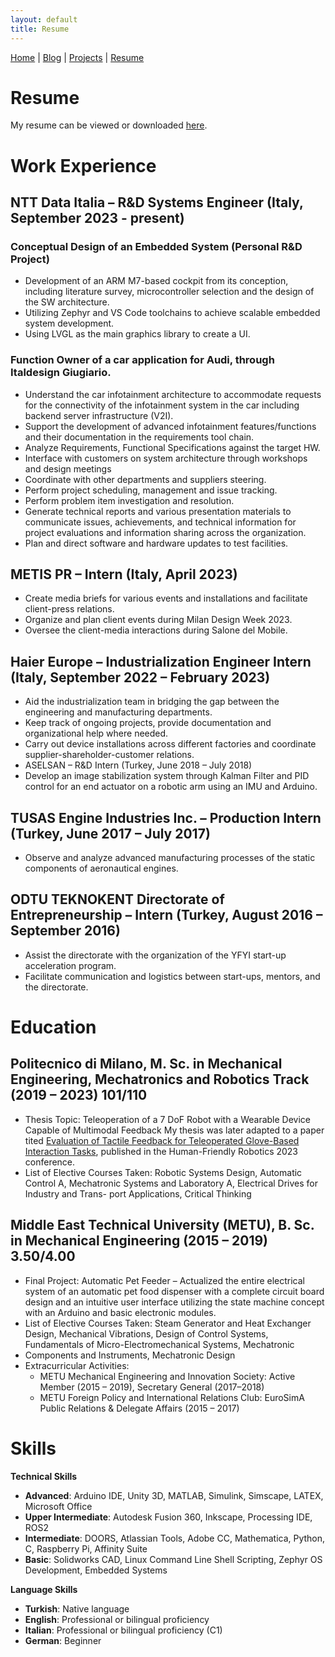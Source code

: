 ```yaml
---
layout: default
title: Resume
---
```


[Home](/) | [Blog](/blog) | [Projects](/projects) | [Resume](/resume)

# Resume

My resume can be viewed or downloaded [here](assets/doc/CV.pdf).

# Work Experience

## NTT Data Italia – R&D Systems Engineer (Italy, September 2023 - present)

### Conceptual Design of an Embedded System (Personal R&D Project)

- Development of an ARM M7-based cockpit from its conception, including literature survey, microcontroller selection and the design of the SW architecture.
- Utilizing Zephyr and VS Code toolchains to achieve scalable embedded system development.
- Using LVGL as the main graphics library to create a UI.

### Function Owner of a car application for Audi, through Italdesign Giugiario.

- Understand the car infotainment architecture to accommodate requests for the connectivity of the infotainment system in the car including backend server infrastructure (V2I).
- Support the development of advanced infotainment features/functions and their documentation in the requirements tool chain.
- Analyze Requirements, Functional Specifications against the target HW.
- Interface with customers on system architecture through workshops and design meetings
- Coordinate with other departments and suppliers steering.
- Perform project scheduling, management and issue tracking.
- Perform problem item investigation and resolution.
- Generate technical reports and various presentation materials to communicate issues, achievements, and technical information for project evaluations and information sharing across the organization.
- Plan and direct software and hardware updates to test facilities.

## METIS PR – Intern (Italy, April 2023)

- Create media briefs for various events and installations and facilitate client-press relations.
- Organize and plan client events during Milan Design Week 2023.
- Oversee the client-media interactions during Salone del Mobile.

## Haier Europe – Industrialization Engineer Intern (Italy, September 2022 – February 2023)

- Aid the industrialization team in bridging the gap between the engineering and manufacturing departments.
- Keep track of ongoing projects, provide documentation and organizational help where needed.
- Carry out device installations across different factories and coordinate supplier-shareholder-customer relations.
- ASELSAN – R&D Intern (Turkey, June 2018 – July 2018)
- Develop an image stabilization system through Kalman Filter and PID control for an end actuator on a robotic arm using an IMU and Arduino.

## TUSAS Engine Industries Inc. – Production Intern (Turkey, June 2017 – July 2017)

- Observe and analyze advanced manufacturing processes of the static components of aeronautical engines.

## ODTU TEKNOKENT Directorate of Entrepreneurship – Intern (Turkey, August 2016 – September 2016)

- Assist the directorate with the organization of the YFYI start-up acceleration program.
- Facilitate communication and logistics between start-ups, mentors, and the directorate.

# Education

## Politecnico di Milano, M. Sc. in Mechanical Engineering, Mechatronics and Robotics Track (2019 – 2023) 101/110

- Thesis Topic: Teleoperation of a 7 DoF Robot with a Wearable Device Capable of Multimodal Feedback
  My thesis was later adapted to a paper tited [Evaluation of Tactile Feedback for Teleoperated Glove-Based Interaction Tasks](https://doi.org/10.1007/978-3-031-55000-3_6), published in the Human-Friendly Robotics 2023 conference.
- List of Elective Courses Taken: Robotic Systems Design, Automatic Control A, Mechatronic Systems and Laboratory A, Electrical Drives for Industry and Trans- port Applications, Critical Thinking

## Middle East Technical University (METU), B. Sc. in Mechanical Engineering (2015 – 2019) 3.50/4.00

- Final Project: Automatic Pet Feeder – Actualized the entire electrical system of an automatic pet food dispenser with a complete circuit board design and an intuitive user interface utilizing the state machine concept with an Arduino and basic electronic modules.
- List of Elective Courses Taken: Steam Generator and Heat Exchanger Design, Mechanical Vibrations, Design of Control Systems, Fundamentals of Micro-Electromechanical Systems, Mechatronic
- Components and Instruments, Mechatronic Design
- Extracurricular Activities:
  - METU Mechanical Engineering and Innovation Society: Active Member (2015 – 2019), Secretary General (2017–2018)
  - METU Foreign Policy and International Relations Club: EuroSimA Public Relations & Delegate Affairs (2015 – 2017)

# Skills

**Technical Skills**

- **Advanced**: Arduino IDE, Unity 3D, MATLAB, Simulink, Simscape, LATEX, Microsoft Office
- **Upper Intermediate**: Autodesk Fusion 360, Inkscape, Processing IDE, ROS2
- **Intermediate**: DOORS, Atlassian Tools, Adobe CC, Mathematica, Python, C, Raspberry Pi, Affinity Suite
- **Basic**: Solidworks CAD, Linux Command Line Shell Scripting, Zephyr OS Development, Embedded Systems

**Language Skills**

- **Turkish**: Native language
- **English**: Professional or bilingual proficiency
- **Italian**: Professional or bilingual proficiency (C1)
- **German**: Beginner
